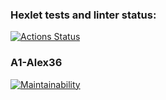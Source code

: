 ### Hexlet tests and linter status:
[![Actions Status](https://github.com/a1-alex36/php-project-lvl1/workflows/hexlet-check/badge.svg)](https://github.com/a1-alex36/php-project-lvl1/actions)

### A1-Alex36

[![Maintainability](https://api.codeclimate.com/v1/badges/a99a88d28ad37a79dbf6/maintainability)](https://codeclimate.com/github/codeclimate/codeclimate/maintainability)